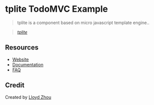 # tplite TodoMVC Example

> tplite is a component based on micro javascript template engine..


> _[tplite](https://github.com/tplite/tplite)_


## Resources

- [Website](https://github.com/tplite/tplite)
- [Documentation](https://github.com/tplite/tplite/blob/master/README.md)
- [FAQ](https://github.com/tplite/tplite/issues)


## Credit

Created by [Lloyd Zhou](https://github.com/lloydzhou)

